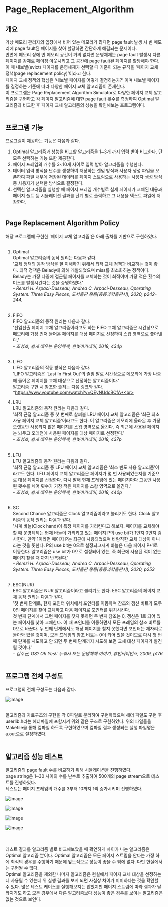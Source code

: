 # Page_Replacement_Algorithm

## 개요
 가상 메모리 관리자의 입장에서 비어 있는 메모리가 많다면 page fault 발생 시 빈 메모리에 page fault된 페이지를 찾아 할당하면 간단하게 해결되는 문제이다. <br>
반면에 메모리 상에 빈 메모리 공간이 거의 없다면 운영체제는 page fault 발생시 다른 페이지를 강제로 페이징 아웃시키고 그 공간에 page fault된 페이지를 할당해야 한다. <br>
이 때 내보낼(evict) 페이지를 운영체제가 선택할 때 기준이 되는 규칙을 ‘페이지 교체 정책(page replacement policy)’이라고 한다. <br>
페이지 교체 정책의 핵심은 ‘내보낼 페이지를 어떻게 결정하는가?’ 이며 내보낼 페이지를 결정하는 기준에 따라 다양한 페이지 교체 알고리즘이 존재한다. <br>
이 프로그램은 Page Replacement Algorithm Simulator로 다양한 페이지 교체 알고리즘을 구현하고 각 페이지 알고리즘에 대한 page fault 횟수를 측정하여 Optimal 알고리즘과 비교한 후 페이지 교체 알고리즘의 성능을 확인해보는 프로그램이다. <br><br>

## 프로그램 기능
 프로그램이 제공하는 기능은 다음과 같다.<br>
1. Optimal 알고리즘과 성능을 비교할 알고리즘을 1~3개 까지 입력 받아 비교한다. 단 모두 선택하는 기능 또한 제공한다.<br>
2. 페이지 프레임의 개수를 3~10개 사이로 입력 받아 알고리즘을 수행한다.<br>
3. 데이터 입력 방식을 난수를 생성하여 저장하는 랜덤 방식과 사용자 생성 파일을 오픈하여 파일 내부에 저장된 데이터를 페이지 스트림으로 사용하는 사용자 생성 방식 중 사용자가 선택한 방식으로 결정한다.<br>
4. 선택한 알고리즘을 실행할 때 페이지 프레임 개수별로 실제 페이지가 교체된 내용과 페이지 폴트 등 시뮬레이션 결과를 단계 별로 출력하고 그 내용을 텍스트 파일에 저장한다.<br><br>

## Page Replacement Algorithm Policy
해당 프로그램에 구현한 '페이지 교체 알고리즘'은 아래 출처를 기반으로 구현하였다.<br><br>

1. Optimal<br>
Optimal 알고리즘의 동작 원리는 다음과 같다.<br>
'교체 정책의 동작 방식을 잘 이해하기 위해서 최적 교체 정책과 비교하는 것이 좋다. 최적 정책은 Belady에 의해 개발되었으며 miss를 최소화하는 정책이다. Belady는 가장 나중에 접근될 페이지를 교체하는 것이 최적이며 가장 적은 횟수의 미스를 발생시킨다는 것을 증명하였다.'<br>
*- Remzi H. Arpaci-Dusseau, Andrea C. Arpaci-Desseau, Operating System: Three Easy Pieces, 도서출판 홍릉(홍릉과학출판사), 2020, p242-244.*<br><br>

2. FIFO<br>
FIFO 알고리즘의 동작 원리는 다음과 같다.<br>
'선입선출 페이지 교체 알고리즘이라고도 하는 FIFO 교체 알고리즘은 시간상으로 메모리에 가장 먼저 들어온 페이지를 대상 페이지로 선정하여 스왑 영역으로 쫓아낸다.'<br>
*- 조성호, 쉽게 배우는 운영체제, 한빛아카데미, 2018, 434p*<br><br>

3. LIFO<br>
LIFO 알고리즘의 작동 방식은 다음과 같다.<br>
'LIFO 알고리즘은 ‘Last In First Out’의 줄임 말로 시간상으로 메모리에 가장 나중에 들어온 페이지를 교체 대상으로 선정하는 알고리즘이다.'<br>
알고리즘 구현 시 참조한 출처는 다음 링크와 같다.<br>
*https://www.youtube.com/watch?v=QEyNUdcBCfA*<br><br>

4. LRU<br>
LRU 알고리즘의 동작 원리는 다음과 같다.<br>
 '최적 근접 알고리즘 중 첫 번째로 살펴볼 LRU 페이지 교체 알고리즘은 ‘최근 최소 사용 페이지 교체 알고리즘’이라고도 한다. 이 알고리즘은 메모리에 올라온 후 가장 오랫동안 사용되지 않은 페이지를 스왑 영역으로 옮긴다. 즉 최근에 사용된 페이지는 놔두고 오래전에 사용된 페이지를 대상 페이지로 선정한다.'<br>
*- 조성호, 쉽게 배우는 운영체제, 한빛아카데미, 2018, 437p*<br><br>

5. LFU<br>
LFU 알고리즘의 동작 원리는 다음과 같다.<br>
 '최적 근접 알고리즘 중 LFU 페이지 교체 알고리즘은 ‘최소 빈도 사용 알고리즘’이라고도 한다. LFU 페이지 교체 알고리즘은 페이지가 몇 번 사용되었는지를 기준으로 대상 페이지를 선정한다. 다시 말해 현재 프레임에 있는 페이지마다 그동안 사용된 횟수를 세어 횟수가 가장 적은 페이지를 스왑 영역으로 옮긴다.'<br>
*- 조성호, 쉽게 배우는 운영체제, 한빛아카데미, 2018, 440p*<br><br>

6. SC<br>
Second Chance 알고리즘은 Clock 알고리즘이라고 불리기도 한다. Clock 알고리즘의 동작 원리는 다음과 같다.<br>
'시계 바늘(Clock hand)이 특정 페이지를 가리킨다고 해보자. 페이지를 교체해야 할 때 운영체제는 현재 바늘이 가리키고 있는 페이지 P의 use bit가 1인지 0인지 검사한다. 만약 1이라면 페이지 P는 최근에 사용되었으며 바람직한 교체 대상이 아니라는 것을 뜻한다. P의 use bit는 0으로 설정되고시계 바늘은 다음 페이지 P+1로 이동한다. 알고리즘은 use bit가 0으로 설정되어 있는, 즉 최근에 사용된 적이 없는 페이지 찾을 때 까지 반복된다.'<br>
*- Remzi H. Arpaci-Dusseau, Andrea C. Arpaci-Desseau, Operating System: Three Easy Pieces, 도서출판 홍릉(홍릉과학출판사), 2020, p253*<br><br>

7. ESC(NUR)<br>
ESC 알고리즘은 NUR 알고리즘이라고 불리기도 한다. ESC 알고리즘의 페이지 교체 동작 원리는 다음과 같다.<br>
'첫 번째 단계로, 현재 포인터 위치에서 포인터를 이동하며 참조와 갱신 비트가 모두 0인 페이지를 찾아 교체하고 다음 페이지로 포인터를 위치시킨다. <br>
첫 번째 단계에서 그런 페이지를 찾지 못하면 두 번째 참조는 0, 갱신은 1로 되어 있는 페이지를 찾아 교체한다. 이 때 포인터를 이동하면서 모든 프레임의 참조 비트를 0으로 바꾼다. 두 번째 단계에서도 해당 페이지를 찾지 못했다면 포인터는 제자리로 돌아와 있을 것이며, 모든 프레임의 참조 비트는 0이 되어 있을 것이므로 다시 첫 번째 단계를 시도하고 안 되면 두 번째 단계까지 시도해 보면 교체 대상 페이지가 발견될 것이다.'<br>
*- 김주균, OS? Oh Yes!: 누워서 보는 운영체제 이야기, 휴먼싸이언스, 2009, p176*<br><br>


## 프로그램 전체 구성도
프로그램의 전체 구성도는 다음과 같다.<br>

![image](https://github.com/yimhyeongjun/Page_Replacement_Algorithm/assets/64363668/df5807a3-5dc3-4c8d-8b60-ddb9c53a561e)

<br>알고리즘과 자료구조의 구현을 각 C파일로 분리하여 구현하였으며 헤더 파일도 구현 후 userlib.h라는 헤더파일에 포함시켜 위와 같은 구조로 구현하였다. 위의 파일들을 Makefile을 통해 컴파일 하도록 구현하였으며 컴파일 결과 생성되는 실행 파일명은 a.out으로 설정하였다.<br><br>

## 알고리즘 성능 테스트 
알고리즘의 page fault 수를 비교하기 위해 시뮬레이션을 진행하였다.<br>
page string은 1~30 사이의 수를 난수로 추출하여 500개의 page stream으로 테스트를 진행하였다.<br>
테스트는 페이지 프레임의 개수를 3부터 10까지 1씩 증가시키며 진행하였다.<br>

![image](https://github.com/yimhyeongjun/Page_Replacement_Algorithm/assets/64363668/56185099-ae63-4a27-9f82-cc1d0b82e649)

![image](https://github.com/yimhyeongjun/Page_Replacement_Algorithm/assets/64363668/c3bc5e5a-a6ad-4c36-a959-3a94c6edf6dd)

![image](https://github.com/yimhyeongjun/Page_Replacement_Algorithm/assets/64363668/8723c940-81e1-48d0-8e4f-b2c83de453ed)

![image](https://github.com/yimhyeongjun/Page_Replacement_Algorithm/assets/64363668/fc2cb57a-8aac-476a-b425-5794017ac05a)

<br><br>
테스트 결과를 알고리즘 별로 비교해보았을 때 확연하게 차이가 나는 알고리즘은 Optimal 알고리즘 뿐이다. Optimal 알고리즘은 모든 페이지 스트림을 안다는 가정 하에 최적의 경우를 수행하기 때문에 앞도적으로 성능이 좋을 수 밖에 없다. 다만 현실에서는 구현될 수 없다.<br>
Optimal 알고리즘을 제외한 나머지 알고리즘은 현실에서 페이지 교체 대상을 선정하는 데 사용될 수 있는데 위 실행 결과를 보게 되면 사실상 차이가 미미하다는 것을 확인할 수 있다. 많은 테스트 케이스를 실행해보지는 않았지만 페이지 스트림에 따라 결과가 달라지기도 하고 모든 경우에서 다른 알고리즘보다 성능이 좋은 경우를 보이는 알고리즘은 없는 것으로 보인다.<br>
